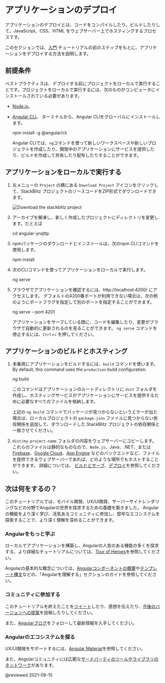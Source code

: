# アプリケーションのデプロイ

アプリケーションのデプロイとは、コードをコンパイルしたり、ビルドしたりして、JavaScript、CSS、HTML をウェブサーバー上でホスティングするプロセスです。

このセクションでは、[入門](start "Try it: A basic application") チュートリアルの前のステップをもとに、アプリケーションをデプロイする方法を説明します。

## 前提条件

ベストプラクティスは、デプロイする前にプロジェクトをローカルで実行することです。プロジェクトをローカルで実行するには、次のものがコンピュータにインストールされている必要があります。

*   [Node.js](https://nodejs.org/en/)。
*   [Angular CLI](https://cli.angular.io/)。
    ターミナルから、Angular CLIをグローバルにインストールします。

    <code-example format="shell" language="shell">

    npm install -g &commat;angular/cli

    </code-example>

    Angular CLIでは、`ng`コマンドを使って新しいワークスペースや新しいプロジェクトを作成したり、開発中のアプリケーションにサービスを提供したり、ビルドを作成して共有したり配布したりすることができます。

## アプリケーションをローカルで実行する

1.  左メニューの `Project` の横にある `Download Project` アイコンをクリックして、StackBlitz プロジェクトのソースコードをZIP形式でダウンロードできます。

    <div class="lightbox">

    <img alt="Download the stackblitz project" src="generated/images/guide/start/download-project.png">

    </div>

1.  アーカイブを解凍し、新しく作成したプロジェクトにディレクトリを変更します。たとえば

    <code-example format="shell" language="shell">

    cd angular-ynqttp

    </code-example>

1.  npmパッケージのダウンロードとインストールは、次のnpm CLIコマンドを使用します。

    <code-example format="shell" language="shell">

    npm install

    </code-example>

1.  次のCLIコマンドを使ってアプリケーションをローカルで実行します。

    <code-example format="shell" language="shell">

    ng serve

    </code-example>

1.  ブラウザでアプリケーションを確認するには、http://localhost:4200/ にアクセスします。
    デフォルトの4200番ポートが利用できない場合は、次の例のようにポートフラグを指定して別のポートを指定することができます。

    <code-example format="shell" language="shell">

    ng serve --port 4201

    </code-example>

    アプリケーションをサーブしている間に、コードを編集したり、変更がブラウザで自動的に更新されるのを見ることができます。
    `ng serve` コマンドを停止するには、`Ctrl`+`c` を押してください。

<a id="building"></a>

## アプリケーションのビルドとホスティング

1.  本番用にアプリケーションをビルドするには、`build` コマンドを使います。By default, this command uses the `production` build configuration.

    <code-example format="shell" language="shell">

    ng build

    </code-example>

    このコマンドはアプリケーションのルートディレクトリに `dist` フォルダを作成し、ホスティングサービスがアプリケーションにサービスを提供するために必要なすべてのファイルを格納します。

    <div class="alert is-helpful">

    上記の `ng build` コマンドでパッケージが見つからないというエラーが出た場合は、ローカルプロジェクトの `package.json` ファイルに見つからない依存関係を追加して、ダウンロードした StackBlitz プロジェクトの依存関係と一致させてください。

    </div> </div

1.  `dist/my-project-name` フォルダの内容をウェブサーバーにコピーします。
    これらのファイルは静的なものなので、`Node.js`、Java、.NET、または [Firebase](https://firebase.google.com/docs/hosting)、[Google Cloud](https://cloud.google.com/solutions/web-hosting)、[App Engine](https://cloud.google.com/appengine/docs/standard/python/getting-started/hosting-a-static-website) などのバックエンドなど、ファイルを提供できるウェブサーバーであれば、どのような場所でもホストすることができます。
    詳細については、 [ビルドとサーブ](guide/build "「Angular Appsのビルドとサーブ」")、[デプロイ](guide/deployment "Deployment guide")を参照してください。

## 次は何をするの？

このチュートリアルでは、モバイル開発、UX/UI開発、サーバーサイドレンダリングなどの分野でAngularの世界を探求するための基礎を築きました。
Angularの機能をより深く学び、活気あるコミュニティに参加し、堅牢なエコシステムを探索することで、より深く理解を深めることができます。

### Angularをもっと学ぶ

ローカルでアプリケーションを構築し、Angularの人気のある機能の多くを探求する、より詳細なチュートリアルについては、[Tour of Heroes](tutorial)を参照してください。

Angularの基本的な概念については、[Angularコンポーネントの概要](guide/component-overview)や[テンプレート構文](guide/template-syntax)などの、「Angularを理解する」セクションのガイドを参照してください。

### コミュニティに参加する

このチュートリアルを終えたことを[ツイート](https://twitter.com/intent/tweet?url=https://angular.jp/start&text=Angularの入門チュートリアルを終了しました！ "Angular on Twitter")したり、感想を伝えたり、[今後のバージョンへの提案](https://github.com/angular/angular/issues/new/choose "Angular GitHub リポジトリ新規発行フォーム")を投稿したりしてください。

また、[Angularブログ](https://blog.angular.io/ "Angular blog")をフォローして最新情報を入手してください。

### Angularのエコシステムを探る

UX/UI開発をサポートするには、[Angular Material](https://material.angular.io/ "Angular Material web site")を参照してください。

また、Angularコミュニティには広範な[サードパーティのツールやライブラリのネットワーク](resources "「Angularリソースリスト」")があります。

@reviewed 2021-09-15
